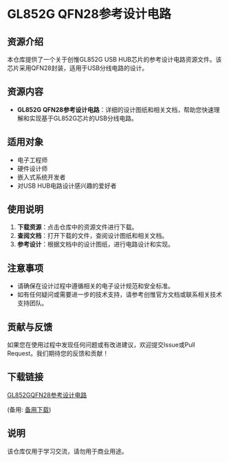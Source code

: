 # GL852G QFN28参考设计电路

## 资源介绍

本仓库提供了一个关于创惟GL852G USB HUB芯片的参考设计电路资源文件。该芯片采用QFN28封装，适用于USB分线电路的设计。

## 资源内容

- **GL852G QFN28参考设计电路**：详细的设计图纸和相关文档，帮助您快速理解和实现基于GL852G芯片的USB分线电路。

## 适用对象

- 电子工程师
- 硬件设计师
- 嵌入式系统开发者
- 对USB HUB电路设计感兴趣的爱好者

## 使用说明

1. **下载资源**：点击仓库中的资源文件进行下载。
2. **查阅文档**：打开下载的文件，查阅设计图纸和相关文档。
3. **参考设计**：根据文档中的设计图纸，进行电路设计和实现。

## 注意事项

- 请确保在设计过程中遵循相关的电子设计规范和安全标准。
- 如有任何疑问或需要进一步的技术支持，请参考创惟官方文档或联系相关技术支持团队。

## 贡献与反馈

如果您在使用过程中发现任何问题或有改进建议，欢迎提交Issue或Pull Request。我们期待您的反馈和贡献！

## 下载链接
[GL852GQFN28参考设计电路](https://pan.quark.cn/s/863edac0efd4) 

(备用: [备用下载](https://pan.baidu.com/s/19ed_1EOcTz773S9ghBT42g?pwd=1234))

## 说明

该仓库仅用于学习交流，请勿用于商业用途。
